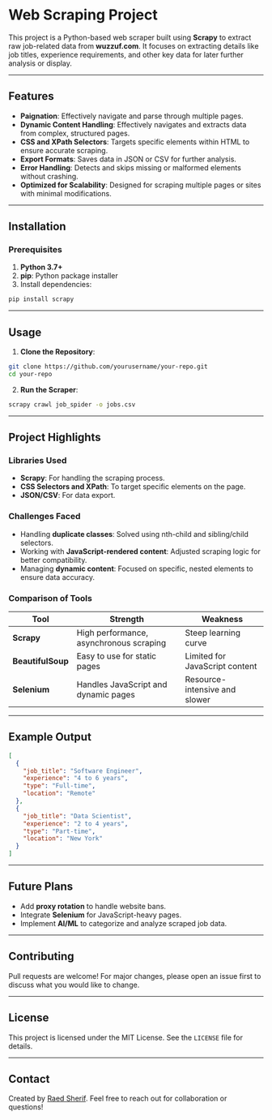 # Web Scraping Project

This project is a Python-based web scraper built using **Scrapy** to extract raw job-related data from **wuzzuf.com**. It focuses on extracting details like job titles, experience requirements, and other key data for later further analysis or display.

---

## Features

- **Paignation**: Effectively navigate and parse through multiple pages.
- **Dynamic Content Handling**: Effectively navigates and extracts data from complex, structured pages.
- **CSS and XPath Selectors**: Targets specific elements within HTML to ensure accurate scraping.
- **Export Formats**: Saves data in JSON or CSV for further analysis.
- **Error Handling**: Detects and skips missing or malformed elements without crashing.
- **Optimized for Scalability**: Designed for scraping multiple pages or sites with minimal modifications.

---

## Installation

### Prerequisites

1. **Python 3.7+**
2. **pip**: Python package installer
3. Install dependencies:

```bash
pip install scrapy
```

---

## Usage

1. **Clone the Repository**:


```bash
git clone https://github.com/yourusername/your-repo.git
cd your-repo
```

2. **Run the Scraper**:

```bash
scrapy crawl job_spider -o jobs.csv
```
---

## Project Highlights

### Libraries Used

- **Scrapy**: For handling the scraping process.
- **CSS Selectors and XPath**: To target specific elements on the page.
- **JSON/CSV**: For data export.

### Challenges Faced

- Handling **duplicate classes**: Solved using nth-child and sibling/child selectors.
- Working with **JavaScript-rendered content**: Adjusted scraping logic for better compatibility.
- Managing **dynamic content**: Focused on specific, nested elements to ensure data accuracy.

### Comparison of Tools

| Tool          | Strength                                   | Weakness                             |
|---------------|-------------------------------------------|--------------------------------------|
| **Scrapy**    | High performance, asynchronous scraping    | Steep learning curve                |
| **BeautifulSoup** | Easy to use for static pages            | Limited for JavaScript content      |
| **Selenium**  | Handles JavaScript and dynamic pages       | Resource-intensive and slower       |

---

## Example Output

```json
[
  {
    "job_title": "Software Engineer",
    "experience": "4 to 6 years",
    "type": "Full-time",
    "location": "Remote"
  },
  {
    "job_title": "Data Scientist",
    "experience": "2 to 4 years",
    "type": "Part-time",
    "location": "New York"
  }
]
```

---

## Future Plans

- Add **proxy rotation** to handle website bans.
- Integrate **Selenium** for JavaScript-heavy pages.
- Implement **AI/ML** to categorize and analyze scraped job data.

---

## Contributing

Pull requests are welcome! For major changes, please open an issue first to discuss what you would like to change.

---

## License

This project is licensed under the MIT License. See the `LICENSE` file for details.

---

## Contact

Created by [Raed Sherif](https://github.com/RaedSherif). Feel free to reach out for collaboration or questions!
